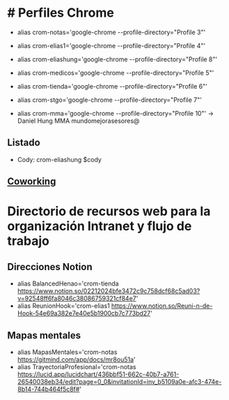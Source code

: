 # # Perfiles Chrome

- alias crom-notas='google-chrome --profile-directory="Profile 3"'
  
- alias crom-elias1='google-chrome --profile-directory="Profile 4"'
  
- alias crom-eliashung='google-chrome --profile-directory="Profile 8"'
  
- alias crom-medicos='google-chrome --profile-directory="Profile 5"'
  
- alias crom-tienda='google-chrome --profile-directory="Profile 6"'
  
- alias crom-stgo='google-chrome --profile-directory="Profile 7"'
  
- alias crom-mma='google-chrome --profile-directory="Profile 10"' -> Daniel Hung MMA mundomejorasesores@
  

## Listado

- Cody: crom-eliashung $cody

## [Coworking](/home/daniel/CompartidaServidoresEnLaptop/Maletin/EMPRESA)

# Directorio de recursos web para la organización Intranet y flujo de trabajo

## Direcciones Notion

- alias BalancedHenao='crom-tienda https://www.notion.so/02212024bfe3472c9c758dcf68c5ad03?v=92548ff6fa8046c38086759321cf84e7'
- alias ReunionHook='crom-elias1 https://www.notion.so/Reuni-n-de-Hook-54e69a382e7e40e5b1900cb7c773bd27'

##

## Mapas mentales

- alias MapasMentales='crom-notas https://gitmind.com/app/docs/mr8ou51a'
- alias TrayectoriaProfesional='crom-notas https://lucid.app/lucidchart/436bbf51-662c-40b7-a761-26540038eb34/edit?page=0_0&invitationId=inv_b5109a0e-afc3-474e-8b14-744b464f5c8f#'